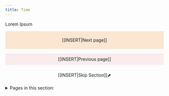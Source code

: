 ```yaml
---
title: Time
---
```

Lorem Ipsum

<p style="text-align: center; background-color: #fae6d1; padding: 20px">[[INSERT|Next page]]</p>
<p style="text-align: center; background-color: #f9ecec; padding: 10px">[[INSERT|Previous page]]</p>

<p style="text-align: center; padding: 10px">[[INSERT|Skip Section]]⬈</p>

<details>
<summary>Pages in this section:</summary>

INSERT PAGE LINKS

</details>